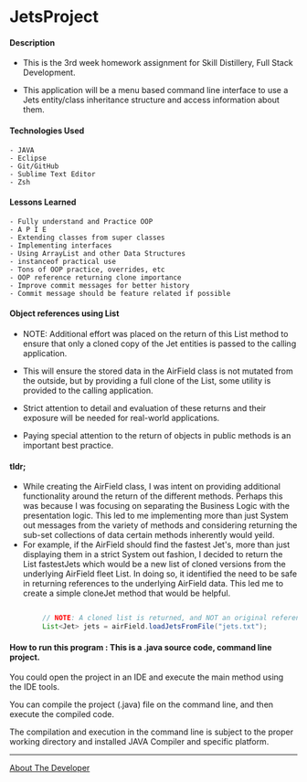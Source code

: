 # JetsProject

#### Description

- This is the 3rd week homework assignment for Skill Distillery, Full Stack Development.

- This application will be a menu based command line interface to use a Jets entity/class inheritance structure and access information about them.

#### Technologies Used
	- JAVA
	- Eclipse
	- Git/GitHub
	- Sublime Text Editor
	- Zsh

#### Lessons Learned
    - Fully understand and Practice OOP
    - A P I E
    - Extending classes from super classes
    - Implementing interfaces
    - Using ArrayList and other Data Structures
    - instanceof practical use
    - Tons of OOP practice, overrides, etc
    - OOP reference returning clone importance
    - Improve commit messages for better history
    - Commit message should be feature related if possible
    
#### Object references using List<Jet>

- NOTE: Additional effort was placed on the return of this List<Jet> method to ensure that only a cloned copy of the Jet entities is passed to the calling application.

- This will ensure the stored data in the AirField class is not mutated from the outside, but by providing a full clone of the List<Jet>, some utility is provided to the calling application.

- Strict attention to detail and evaluation of these returns and their exposure will be needed for real-world applications.

- Paying special attention to the return of objects in public methods is an important best practice.

#### tldr;

- While creating the AirField class, I was intent on providing additional functionality around the return of the different methods.  Perhaps this was because I was focusing on separating the Business Logic with the presentation logic.  This led to me implementing more than just System out messages from the variety of methods and considering returning the sub-set collections of data certain methods inherently would yeild.
- For example, if the AirField should find the fastest Jet's, more than just displaying them in a strict System out fashion, I decided to return the List<Jet> fastestJets which would be a new list of cloned versions from the underlying AirField fleet List.  In doing so, it identified the need to be safe in returning references to the underlying AirField data.  This led me to create a simple cloneJet method that would be helpful.


```JAVA

		// NOTE: A cloned list is returned, and NOT an original reference
		List<Jet> jets = airField.loadJetsFromFile("jets.txt");
```
	
#### How to run this program : This is a .java source code, command line project.  

You could open the project in an IDE and execute the main method using the IDE tools.

You can compile the project (.java) file on the command line, and then execute the compiled code.

The compilation and execution in the command line is subject to the proper working directory and installed JAVA Compiler and specific platform.



<hr>

[About The Developer](https://github.com/pasciaks/)